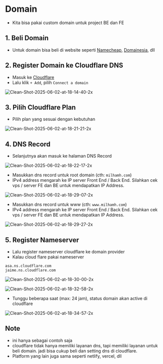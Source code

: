 # Domain

- Kita bisa pakai custom domain untuk project BE dan FE

## 1. Beli Domain
- Untuk domain bisa beli di website seperti [Namecheap](https://www.namecheap.com/), [Domainesia](https://www.domainesia.com/), dll

## 2. Register Domain ke Cloudflare DNS
- Masuk ke [Cloudflare](https://dash.cloudflare.com/)
- Lalu klik `+ Add`, pilih `Connect a domain`

![Clean-Shot-2025-06-02-at-18-14-40-2x](https://i.ibb.co/dwtKJJ5X/Clean-Shot-2025-06-02-at-18-14-40-2x.png)

## 3. Pilih Cloudflare Plan
- Pilih plan yang sesuai dengan kebutuhan

![Clean-Shot-2025-06-02-at-18-21-21-2x](https://i.ibb.co/tM5WwrtS/Clean-Shot-2025-06-02-at-18-21-21-2x.png)

## 4. DNS Record
- Selanjutnya akan masuk ke halaman DNS Record

![Clean-Shot-2025-06-02-at-18-22-17-2x](https://i.ibb.co/fdKm8Rsr/Clean-Shot-2025-06-02-at-18-22-17-2x.png)

- Masukkan dns record untuk root domain (cth: `milhamh.com`)
- IPv4 address mengarah ke IP server Front End / Back End. Silahkan cek vps / server FE dan BE untuk mendapatkan IP Address.

![Clean-Shot-2025-06-02-at-18-29-07-2x](https://i.ibb.co/0jYTGBFH/Clean-Shot-2025-06-02-at-18-29-07-2x.png)

- Masukkan dns record untuk www (cth: `www.milhamh.com`)
- IPv4 address mengarah ke IP server Front End / Back End. Silahkan cek vps / server FE dan BE untuk mendapatkan IP Address.

![Clean-Shot-2025-06-02-at-18-29-27-2x](https://i.ibb.co/VWW77ct4/Clean-Shot-2025-06-02-at-18-29-27-2x.png)

## 5. Register Nameserver

- Lalu register nameserver cloudflare ke domain provider
- Kalau cloud flare pakai nameserver

```
asa.ns.cloudflare.com
jaime.ns.cloudflare.com
```

![Clean-Shot-2025-06-02-at-18-30-00-2x](https://i.ibb.co/RG101X6r/Clean-Shot-2025-06-02-at-18-30-00-2x.png)

![Clean-Shot-2025-06-02-at-18-32-58-2x](https://i.ibb.co/p6N8LbV2/Clean-Shot-2025-06-02-at-18-32-58-2x.png)

- Tunggu beberapa saat (max: 24 jam), status domain akan active di cloudflare

![Clean-Shot-2025-06-02-at-18-34-57-2x](https://i.ibb.co/ymXgydzk/Clean-Shot-2025-06-02-at-18-34-57-2x.png)

## Note
- ini hanya sebagai contoh saja
- cloudflare tidak hanya memiliki layanan dns, tapi memiliki layanan untuk beli domain. jadi bisa cukup beli dan setting dns di cloudflare. 
- Platform yang lain juga sama seperti netlify, vercel, dll